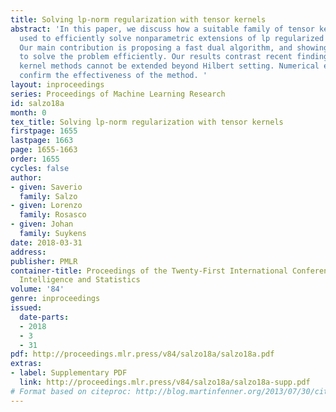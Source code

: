 ```yaml
---
title: Solving lp-norm regularization with tensor kernels
abstract: 'In this paper, we discuss how a suitable family of tensor kernels can be
  used to efficiently solve nonparametric extensions of lp regularized learning methods.
  Our main contribution is proposing a fast dual algorithm, and showing that it allows
  to solve the problem efficiently. Our results contrast recent findings suggesting
  kernel methods cannot be extended beyond Hilbert setting. Numerical experiments
  confirm the effectiveness of the method. '
layout: inproceedings
series: Proceedings of Machine Learning Research
id: salzo18a
month: 0
tex_title: Solving lp-norm regularization with tensor kernels
firstpage: 1655
lastpage: 1663
page: 1655-1663
order: 1655
cycles: false
author:
- given: Saverio
  family: Salzo
- given: Lorenzo
  family: Rosasco
- given: Johan
  family: Suykens
date: 2018-03-31
address: 
publisher: PMLR
container-title: Proceedings of the Twenty-First International Conference on Artificial
  Intelligence and Statistics
volume: '84'
genre: inproceedings
issued:
  date-parts:
  - 2018
  - 3
  - 31
pdf: http://proceedings.mlr.press/v84/salzo18a/salzo18a.pdf
extras:
- label: Supplementary PDF
  link: http://proceedings.mlr.press/v84/salzo18a/salzo18a-supp.pdf
# Format based on citeproc: http://blog.martinfenner.org/2013/07/30/citeproc-yaml-for-bibliographies/
---
```


